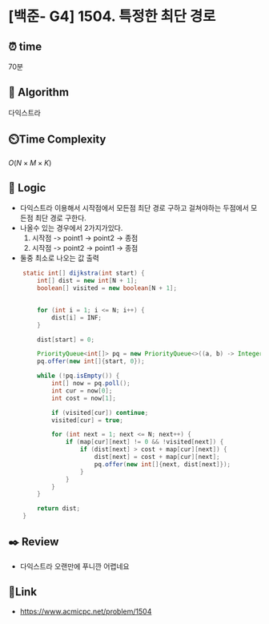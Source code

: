 # [백준- G4] 1504. 특정한 최단 경로
 
## ⏰  **time**
70분

## :pushpin: **Algorithm**
다익스트라

## ⏲️**Time Complexity**
$O(N × M × K)$

## :round_pushpin: **Logic**
- 다익스트라 이용해서 시작점에서 모든점 최단 경로 구하고 걸쳐야하는 두점에서 모든점 최단 경로 구한다.
- 나올수 있는 경우에서 2가지가있다.
  	1. 시작점 -> point1 -> point2 -> 종점
  	2. 시작점 -> point2 -> point1 -> 종점
- 둘중 최소로 나오는 값 출력

```java
	static int[] dijkstra(int start) {
        int[] dist = new int[N + 1];
        boolean[] visited = new boolean[N + 1];

        
        for (int i = 1; i <= N; i++) {
            dist[i] = INF;
        }

        dist[start] = 0;

        PriorityQueue<int[]> pq = new PriorityQueue<>((a, b) -> Integer.compare(a[1], b[1]));
        pq.offer(new int[]{start, 0});

        while (!pq.isEmpty()) {
            int[] now = pq.poll();
            int cur = now[0];
            int cost = now[1];

            if (visited[cur]) continue;
            visited[cur] = true;

            for (int next = 1; next <= N; next++) {
                if (map[cur][next] != 0 && !visited[next]) {
                    if (dist[next] > cost + map[cur][next]) {
                        dist[next] = cost + map[cur][next];
                        pq.offer(new int[]{next, dist[next]});
                    }
                }
            }
        }

        return dist;
    }
```

## :black_nib: **Review**
- 다익스트라 오랜만에 푸니깐 어렵네요

## 📡**Link**
- https://www.acmicpc.net/problem/1504
